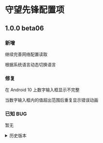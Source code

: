 # 守望先锋配置项

<!--

## {版本}

### 新增

### 修复

### 注意事项

### 已知 BUG

-->

## 1.0.0 beta06

### 新增

继续完善网络配置读取

根据系统语言动态切换语言

### 修复

在 Android 10 上数字输入框显示不完整

当数字输入框内的值超出范围后重复显示错误动画

### 已知 BUG

暂无

<details>
<summary>历史版本</summary>

## 1.0.0 beta05

### 注意事项

由于为了正确显示条目顺序，修改了数据库，所以需要先卸载旧版再安装

### 已知 BUG

在 Android 10 上数字输入框显示不完整
</details>
